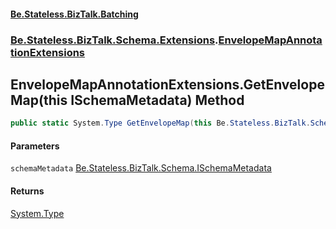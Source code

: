 #### [Be.Stateless.BizTalk.Batching](README.md 'README')
### [Be.Stateless.BizTalk.Schema.Extensions](Be.Stateless.BizTalk.Schema.Extensions.md 'Be.Stateless.BizTalk.Schema.Extensions').[EnvelopeMapAnnotationExtensions](EnvelopeMapAnnotationExtensions.md 'Be.Stateless.BizTalk.Schema.Extensions.EnvelopeMapAnnotationExtensions')

## EnvelopeMapAnnotationExtensions.GetEnvelopeMap(this ISchemaMetadata) Method

```csharp
public static System.Type GetEnvelopeMap(this Be.Stateless.BizTalk.Schema.ISchemaMetadata schemaMetadata);
```
#### Parameters

<a name='Be.Stateless.BizTalk.Schema.Extensions.EnvelopeMapAnnotationExtensions.GetEnvelopeMap(thisBe.Stateless.BizTalk.Schema.ISchemaMetadata).schemaMetadata'></a>

`schemaMetadata` [Be.Stateless.BizTalk.Schema.ISchemaMetadata](https://docs.microsoft.com/en-us/dotnet/api/Be.Stateless.BizTalk.Schema.ISchemaMetadata 'Be.Stateless.BizTalk.Schema.ISchemaMetadata')

#### Returns
[System.Type](https://docs.microsoft.com/en-us/dotnet/api/System.Type 'System.Type')